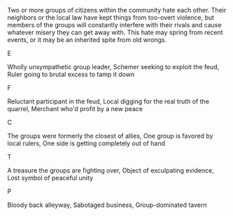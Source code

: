 Two or more groups of citizens within the community hate each other. Their neighbors or the local law have kept things from too-overt violence, but members of the groups will constantly interfere with their rivals and cause whatever misery they can get away with. This hate may spring from recent events, or it may be an inherited spite from old wrongs.

E

Wholly unsympathetic group leader, Schemer seeking to exploit the feud, Ruler going to brutal excess to tamp it down

F

Reluctant participant in the feud, Local digging for the real truth of the quarrel, Merchant who'd profit by a new peace

C

The groups were formerly the closest of allies, One group is favored by local rulers, One side is getting completely out of hand

T

A treasure the groups are fighting over, Object of exculpating evidence, Lost symbol of peaceful unity

P

Bloody back alleyway, Sabotaged business, Group-dominated tavern
